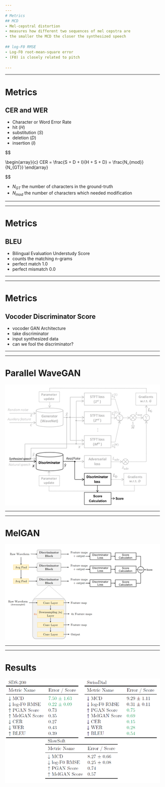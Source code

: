 ```yaml
---
---
# Metrics
## MCD
- Mel-cepstral distortion
- measures how different two sequences of mel cepstra are
- the smaller the MCD the closer the synthesized speech

## log-F0 RMSE
- Log-F0 root-mean-square error
- (F0) is closely related to pitch

---
```

---
# Metrics
## CER and WER
- Character or Word Error Rate
- hit ($H$)
- substitution ($S$)
- deletion ($D$)
- insertion ($I$)


$$

\begin{array}{c}
    CER = \frac{S + D + I}{H + S + D} = \frac{N_{mod}}{N_{GT}}
\end{array}
 
$$

- $N_{GT}$ the number of characters in the ground-truth
- $N_{mod}$ the number of characters which needed modification

---
---
# Metrics
## BLEU
- Bilingual Evaluation Understudy Score
- counts the matching n-grams
- perfect match <material-symbols-arrow-back :rotate="180" /> 1.0
- perfect mismatch <material-symbols-arrow-back :rotate="180" /> 0.0

---
---
# Metrics
## Vocoder Discriminator Score
- vocoder GAN Architecture
- take discriminator
- input synthesized data
- can we fool the discriminator?

---
---
# Parallel WaveGAN
<img src="/imgs/pgan.png" class="h-90% mx-auto"/>

---
---
# MelGAN
<img src="/imgs/melgan.png" class="h-90% mx-auto" />

---
---
# Results
<img src="/imgs/Results.png" class="h-90% mx-auto"/>